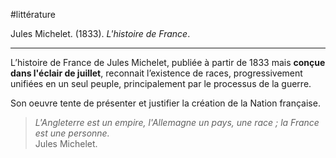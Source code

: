 #littérature

Jules Michelet. (1833). _L'histoire de France_.

---

L’histoire de France de Jules Michelet, publiée à partir de 1833 mais **conçue dans l'éclair de juillet**, reconnait l’existence de races, progressivement unifiées en un seul peuple, principalement par le processus de la guerre.

Son oeuvre tente de présenter et justifier la création de la Nation française.

>*L'Angleterre est un empire, l'Allemagne un pays, une race ; la France est une personne.*<br/>
>Jules Michelet. 